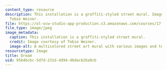 ```yaml
---
content_type: resource
description: This installation is a graffiti-styled street mural. Image courtesy of
  Tobie Weiner.
file: https://ol-ocw-studio-app-production.s3.amazonaws.com/courses/17-922-dr-martin-luther-king-jr-iap-design-seminar-january-iap-2013/9564bcbc5d7d231ddd94d6dac626a9cb_Muralnew.jpg
file_type: image/jpeg
image_metadata:
  caption: This installation is a graffiti-styled street mural.
  credit: Image courtesy of Tobie Weiner.
  image-alt: A multicolored street art mural with various images and text.
resourcetype: Image
title: Dream
uid: 9564bcbc-5d7d-231d-dd94-d6dac626a9cb
---
```

